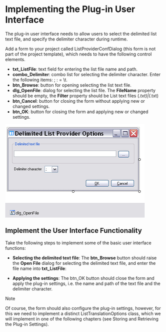 Implementing the Plug-in User Interface
======
The plug-in user interface needs to allow users to select the delimited list text file, and specify the delimiter character during runtime.

Add a form to your project called ListProviderConfDialog (this form is not part of the project template), which needs to have the following control elements.

* **txt_ListFile**: text field for entering the list file name and path.
* **combo_Delimiter**: combo list for selecting the delimiter character. Enter the following items: ; : = \t.
* **btn_Browse**: button for opening selecting the list text file.
* **dlg_OpenFile**: dialog for selecting the list file. The **FileName** property should be empty, the **Filter** property should be List text files (*.txt)|(*.txt)
* **btn_Cancel**: button for closing the form without applying new or changed settings.
* **btn_OK**: button for closing the form and applying new or changed settings.

<img style="display:block; " src="images/PluginSettingsForm.jpg"/>

Implement the User Interface Functionality
-----
Take the following steps to implement some of the basic user interface functions:

* **Selecting the delimited text file**: The **btn_Browse** button should raise the **Open File** dialog for selecting the delimited text file, and enter the file name into **txt_ListFile**:

* **Applying the settings**: The btn_OK button should close the form and apply the plug-in settings, i.e. the name and path of the text file and the delimiter character.

> [!NOTE]
> Of course, the form should also configure the plug-in settings, however, for this we need to implement a distinct ListTranslationOptions class, which we will implement in one of the following chapters (see Storing and Retrieving the Plug-in Settings).
